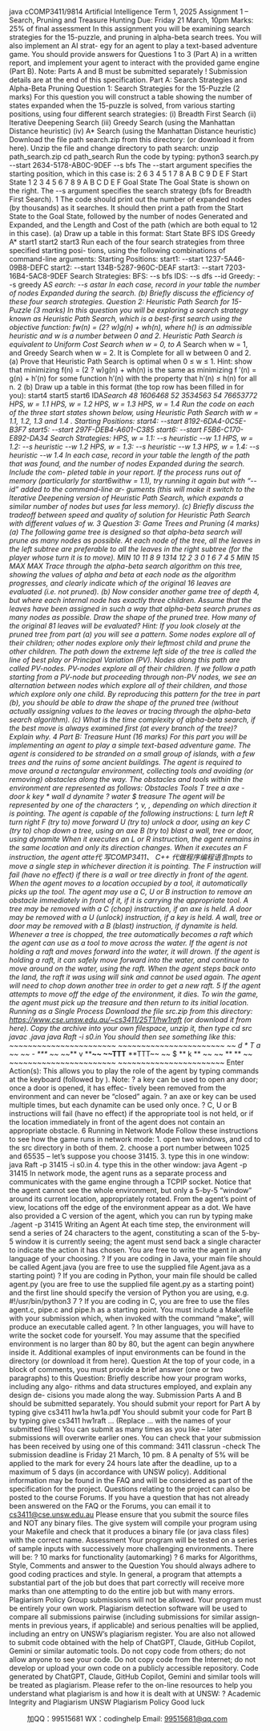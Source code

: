 java cCOMP3411/9814 Artificial Intelligence Term 1, 2025 Assignment 1 – Search, Pruning and Treasure Hunting Due: Friday 21 March, 10pm Marks: 25% of final assessment In this assignment you will be examining search strategies for the 15-puzzle, and pruning in alpha-beta search trees. You will also implement an AI strat- egy for an agent to play a text-based adventure game. You should provide answers for Questions 1 to 3 (Part A) in a written report, and implement your agent to interact with the provided game engine (Part B). Note: Parts A and B must be submitted separately ! Submission details are at the end of this specification. Part A: Search Strategies and Alpha-Beta Pruning Question 1: Search Strategies for the 15-Puzzle (2 marks) For this question you will construct a table showing the number of states expanded when the 15-puzzle is solved, from various starting positions, using four different search strategies: (i) Breadth First Search (ii) Iterative Deepening Search (iii) Greedy Search (using the Manhattan Distance heuristic) (iv) A* Search (using the Manhattan Distance heuristic) Download the file path search.zip from this directory:  (or download it from here). Unzip the file and change directory to path search: unzip path_search.zip cd path_search Run the code by typing: python3 search.py --start 2634-5178-AB0C-9DEF --s bfs The --start argument specifies the starting position, which in this case is: 2 6 3 4 5 1 7 8 A B C 9 D E F Start State 1 2 3 4 5 6 7 8 9 A B C D E F Goal State The Goal State is shown on the right. The --s argument specifies the search strategy (bfs for Breadth First Search). 1 The code should print out the number of expanded nodes (by thousands) as it searches. It should then print a path from the Start State to the Goal State, followed by the number of nodes Generated and Expanded, and the Length and Cost of the path (which are both equal to 12 in this case). (a) Draw up a table in this format: Start State BFS IDS Greedy A* start1 start2 start3 Run each of the four search strategies from three specified starting posi- tions, using the following combinations of command-line arguments: Starting Positions: start1: --start 1237-5A46-09B8-DEFC start2: --start 134B-5287-960C-DEAF start3: --start 7203-16B4-5AC8-9DEF Search Strategies: BFS: --s bfs IDS: --s dfs --id Greedy: --s greedy A*S earch: --s astar In each case, record in your table the number of nodes Expanded during the search. (b) Briefly discuss the efficiency of these four search strategies. Question 2: Heuristic Path Search for 15-Puzzle (3 marks) In this question you will be exploring a search strategy known as Heuristic Path Search, which is a best-first search using the objective function: fw(n) = (2? w)g(n) + wh(n), where h() is an admissible heuristic and w is a number between 0 and 2. Heuristic Path Search is equivalent to Uniform Cost Search when w = 0, to A* Search when w = 1, and Greedy Search when w = 2. It is Complete for all w between 0 and 2. (a) Prove that Heuristic Path Search is optimal when 0 ≤ w ≤ 1. Hint: show that minimizing f(n) = (2 ? w)g(n) + wh(n) is the same as minimizing f ′(n) = g(n) + h′(n) for some function h′(n) with the property that h′(n) ≤ h(n) for all n. 2 (b) Draw up a table in this format (the top row has been filled in for you): start4 start5 start6 IDA*Search 48 1606468 52 3534563 54 76653772 HPS, w = 1.1 HPS, w = 1.2 HPS, w = 1.3 HPS, w = 1.4 Run the code on each of the three start states shown below, using Heuristic Path Search with w = 1.1, 1.2, 1.3 and 1.4 . Starting Positions: start4: --start 8192-6DA4-0C5E-B3F7 start5: --start 297F-DEB4-A601-C385 start6: --start F5B6-C170-E892-DA34 Search Strategies: HPS, w = 1.1: --s heuristic --w 1.1 HPS, w = 1.2: --s heuristic --w 1.2 HPS, w = 1.3: --s heuristic --w 1.3 HPS, w = 1.4: --s heuristic --w 1.4 In each case, record in your table the length of the path that was found, and the number of nodes Expanded during the search. Include the com- pleted table in your report. If the process runs out of memory (particularly for start6withw = 1.1), try running it again but with “--id” added to the command-line ar- guments (this will make it switch to the Iterative Deepening version of Heuristic Path Search, which expands a similar number of nodes but uses far less memory). (c) Briefly discuss the tradeoff between speed and quality of solution for Heuristic Path Search with different values of w. 3 Question 3: Game Trees and Pruning (4 marks) (a) The following game tree is designed so that alpha-beta search will prune as many nodes as possible. At each node of the tree, all the leaves in the left subtree are preferable to all the leaves in the right subtree (for the player whose turn it is to move). MIN 10 11 8 9 1314 12 2 3 0 1 6 7 4 5 MIN 15 MAX MAX Trace through the alpha-beta search algorithm on this tree, showing the values of alpha and beta at each node as the algorithm progresses, and clearly indicate which of the original 16 leaves are evaluated (i.e. not pruned). (b) Now consider another game tree of depth 4, but where each internal node has exactly three children. Assume that the leaves have been assigned in such a way that alpha-beta search prunes as many nodes as possible. Draw the shape of the pruned tree. How many of the original 81 leaves will be evaluated? Hint: If you look closely at the pruned tree from part (a) you will see a pattern. Some nodes explore all of their children; other nodes explore only their leftmost child and prune the other children. The path down the extreme left side of the tree is called the line of best play or Principal Variation (PV). Nodes along this path are called PV-nodes. PV-nodes explore all of their children. If we follow a path starting from a PV-node but proceeding through non-PV nodes, we see an alternation between nodes which explore all of their children, and those which explore only one child. By reproducing this pattern for the tree in part (b), you should be able to draw the shape of the pruned tree (without actually assigning values to the leaves or tracing through the alpha-beta search algorithm). (c) What is the time complexity of alpha-beta search, if the best move is always examined first (at every branch of the tree)? Explain why. 4 Part B: Treasure Hunt (16 marks) For this part you will be implementing an agent to play a simple text-based adventure game. The agent is considered to be stranded on a small group of islands, with a few trees and the ruins of some ancient buildings. The agent is required to move around a rectangular environment, collecting tools and avoiding (or removing) obstacles along the way. The obstacles and tools within the environment are represented as follows: Obstacles Tools T tree a axe - door k key * wall d dynamite ? water $ treasure The agent will be represented by one of the characters ^, v, , depending on which direction it is pointing. The agent is capable of the following instructions: L turn left R turn right F (try to) move forward U (try to) unlock a door, using an key C (try to) chop down a tree, using an axe B (try to) blast a wall, tree or door, using dynamite When it executes an L or R instruction, the agent remains in the same location and only its direction changes. When it executes an F instruction, the agent atte代 写COMP3411、 C++
代做程序编程语言mpts to move a single step in whichever direction it is pointing. The F instruction will fail (have no effect) if there is a wall or tree directly in front of the agent. When the agent moves to a location occupied by a tool, it automatically picks up the tool. The agent may use a C, U or B instruction to remove an obstacle immediately in front of it, if it is carrying the appropriate tool. A tree may be removed with a C (chop) instruction, if an axe is held. A door may be removed with a U (unlock) instruction, if a key is held. A wall, tree or door may be removed with a B (blast) instruction, if dynamite is held. Whenever a tree is chopped, the tree automatically becomes a raft which the agent can use as a tool to move across the water. If the agent is not holding a raft and moves forward into the water, it will drown. If the agent is holding a raft, it can safely move forward into the water, and continue to move around on the water, using the raft. When the agent steps back onto the land, the raft it was using will sink and cannot be used again. The agent will need to chop down another tree in order to get a new raft. 5 If the agent attempts to move off the edge of the environment, it dies. To win the game, the agent must pick up the treasure and then return to its initial location. Running as a Single Process Download the file src.zip from this directory: https://www.cse.unsw.edu.au/~cs3411/25T1/hw1raft (or download it from here). Copy the archive into your own filespace, unzip it, then type cd src javac *.java java Raft -i s0.in You should then see something like this: ~~~~~~~~~~~~~~~~~~~~~~~ ~~~~~~~~~~~~~~~~~~~~~~~ ~~ d * T a ~~ ~~ *-* *** ~~ ~~**** v ****~~ ~~TTT** **TTT~~ ~~ $ ** k ** ~~ ~~ ** ** ~~ ~~~~~~~~~~~~~~~~~~~~~~~ ~~~~~~~~~~~~~~~~~~~~~~~ Enter Action(s): This allows you to play the role of the agent by typing commands at the keyboard (followed by ). Note: ? a key can be used to open any door; once a door is opened, it has effec- tively been removed from the environment and can never be “closed” again. ? an axe or key can be used multiple times, but each dynamite can be used only once. ? C, U or B instructions will fail (have no effect) if the appropriate tool is not held, or if the location immediately in front of the agent does not contain an appropriate obstacle. 6 Running in Network Mode Follow these instructions to see how the game runs in network mode: 1. open two windows, and cd to the src directory in both of them. 2. choose a port number between 1025 and 65535 – let’s suppose you choose 31415. 3. type this in one window: java Raft -p 31415 -i s0.in 4. type this in the other window: java Agent -p 31415 In network mode, the agent runs as a separate process and communicates with the game engine through a TCPIP socket. Notice that the agent cannot see the whole environment, but only a 5-by-5 “window” around its current location, appropriately rotated. From the agent’s point of view, locations off the edge of the environment appear as a dot. We have also provided a C version of the agent, which you can run by typing make ./agent -p 31415 Writing an Agent At each time step, the environment will send a series of 24 characters to the agent, constituting a scan of the 5-by-5 window it is currently seeing; the agent must send back a single character to indicate the action it has chosen. You are free to write the agent in any language of your choosing. ? If you are coding in Java, your main file should be called Agent.java (you are free to use the supplied file Agent.java as a starting point) ? If you are coding in Python, your main file should be called agent.py (you are free to use the supplied file agent.py as a starting point) and the first line should specify the version of Python you are using, e.g. #!/usr/bin/python3 7 ? If you are coding in C, you are free to use the files agent.c, pipe.c and pipe.h as a starting point. You must include a Makefile with your submission which, when invoked with the command “make”, will produce an executable called agent. ? In other languages, you will have to write the socket code for yourself. You may assume that the specified environment is no larger than 80 by 80, but the agent can begin anywhere inside it. Additional examples of input environments can be found in the directory (or download it from here). Question At the top of your code, in a block of comments, you must provide a brief answer (one or two paragraphs) to this Question: Briefly describe how your program works, including any algo- rithms and data structures employed, and explain any design de- cisions you made along the way. Submission Parts A and B should be submitted separately. You should submit your report for Part A by typing give cs3411 hw1a hw1a.pdf You should submit your code for Part B by typing give cs3411 hw1raft ... (Replace ... with the names of your submitted files) You can submit as many times as you like – later submissions will overwrite earlier ones. You can check that your submission has been received by using one of this command: 3411 classrun -check The submission deadline is Friday 21 March, 10 pm. 8 A penalty of 5% will be applied to the mark for every 24 hours late after the deadline, up to a maximum of 5 days (in accordance with UNSW policy). Additional information may be found in the FAQ and will be considered as part of the specification for the project. Questions relating to the project can also be posted to the course Forums. If you have a question that has not already been answered on the FAQ or the Forums, you can email it to cs3411@cse.unsw.edu.au Please ensure that you submit the source files and NOT any binary files. The give system will compile your program using your Makefile and check that it produces a binary file (or java class files) with the correct name. Assessment Your program will be tested on a series of sample inputs with successively more challenging environments. There will be: ? 10 marks for functionality (automarking) ? 6 marks for Algorithms, Style, Comments and answer to the Question You should always adhere to good coding practices and style. In general, a program that attempts a substantial part of the job but does that part correctly will receive more marks than one attempting to do the entire job but with many errors. Plagiarism Policy Group submissions will not be allowed. Your program must be entirely your own work. Plagiarism detection software will be used to compare all submissions pairwise (including submissions for similar assign- ments in previous years, if applicable) and serious penalties will be applied, including an entry on UNSW’s plagiarism register. You are also not allowed to submit code obtained with the help of ChatGPT, Claude, GitHub Copilot, Gemini or similar automatic tools. Do not copy code from others; do not allow anyone to see your code. Do not copy code from the Internet; do not develop or upload your own code on a publicly accessible repository. Code generated by ChatGPT, Claude, GitHub Copilot, Gemini and similar tools will be treated as plagiarism. Please refer to the on-line resources to help you understand what plagiarism is and how it is dealt with at UNSW: ? Academic Integrity and Plagiarism UNSW Plagiarism Policy Good luck

         
加QQ：99515681  WX：codinghelp  Email: 99515681@qq.com
